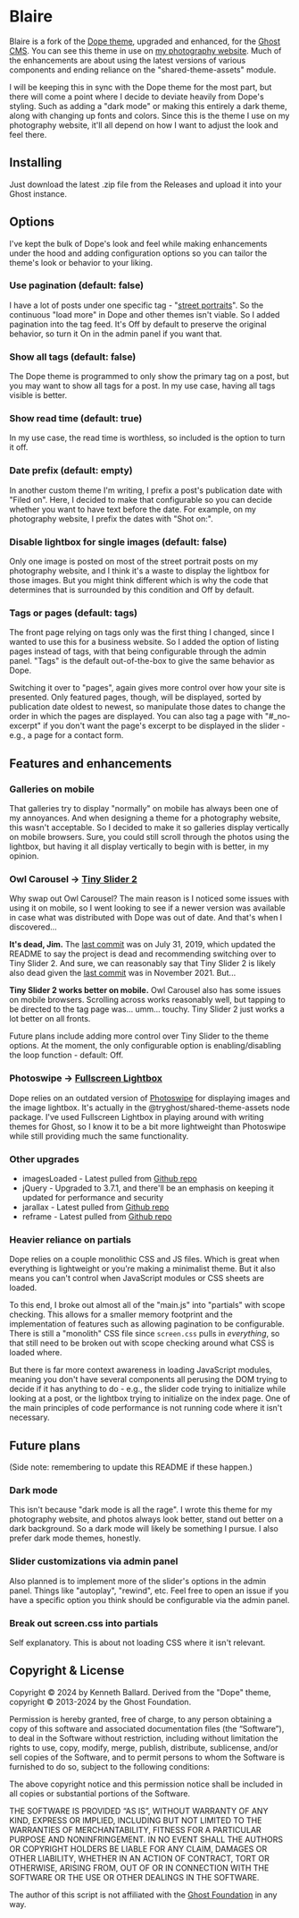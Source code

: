 
# Blaire

Blaire is a fork of the [Dope theme](https://github.com/TryGhost/Dope), upgraded and enhanced, for the [Ghost CMS](https://github.com/TryGhost/Ghost). You can see this theme in use on [my photography website](https://kennethballard.photo). Much of the enhancements are about using the latest versions of various components and ending reliance on the "shared-theme-assets" module.

I will be keeping this in sync with the Dope theme for the most part, but there will come a point where I decide to deviate heavily from Dope's styling. Such as adding a "dark mode" or making this entirely a dark theme, along with changing up fonts and colors. Since this is the theme I use on my photography website, it'll all depend on how I want to adjust the look and feel there.

## Installing

Just download the latest .zip file from the Releases and upload it into your Ghost instance.

## Options

I've kept the bulk of Dope's look and feel while making enhancements under the hood and adding configuration options so you can tailor the theme's look or behavior to your liking.

### Use pagination (default: false)

I have a lot of posts under one specific tag - "[street portraits](https://kennethballard.photo/tag/street-portraits/)". So the continuous "load more" in Dope and other themes isn't viable. So I added pagination into the tag feed. It's Off by default to preserve the original behavior, so turn it On in the admin panel if you want that.

### Show all tags (default: false)

The Dope theme is programmed to only show the primary tag on a post, but you may want to show all tags for a post. In my use case, having all tags visible is better.

### Show read time (default: true)

In my  use case, the read time is worthless, so included is the option to turn it off.

### Date prefix (default: empty)

In another custom theme I'm writing, I prefix a post's publication date with "Filed on". Here, I decided to make that configurable so you can decide whether you want to have text before the date. For example, on my photography website, I prefix the dates with "Shot on:".

### Disable lightbox for single images (default: false)

Only one image is posted on most of the street portrait posts on my photography website, and I think it's a waste to display the lightbox for those images. But you might think different which is why the code that determines that is surrounded by this condition and Off by default.

### Tags or pages (default: tags)

The front page relying on tags only was the first thing I changed, since I wanted to use this for a business website. So I added the option of listing pages instead of tags, with that being configurable through the admin panel. "Tags" is the default out-of-the-box to give the same behavior as Dope.

Switching it over to "pages", again gives more control over how your site is presented. Only featured pages, though, will be displayed, sorted by publication date oldest to newest, so manipulate those dates to change the order in which the pages are displayed. You can also tag a page with "#_no-excerpt" if you don't want the page's excerpt to be displayed in the slider - e.g., a page for a contact form.

## Features and enhancements

### Galleries on mobile

That galleries try to display "normally" on mobile has always been one of my annoyances. And when designing a theme for a photography website, this wasn't acceptable. So I decided to make it so galleries display vertically on mobile browsers. Sure, you could still scroll through the photos using the lightbox, but having it all display vertically to begin with is better, in my opinion.

### Owl Carousel -> [Tiny Slider 2](https://github.com/ganlanyuan/tiny-slider)

Why swap out Owl Carousel? The main reason is I noticed some issues with using it on mobile, so I went looking to see if a newer version was available in case what was distributed with Dope was out of date. And that's when I discovered...

**It's dead, Jim.** The [last commit](https://github.com/OwlCarousel2/OwlCarousel2/commit/4eedccac4ea061931162a86e3f268332c16a1ad0) was on July 31, 2019, which updated the README to say the project is dead and recommending switching over to Tiny Slider 2. And sure, we can reasonably say that Tiny Slider 2 is likely also dead given the [last commit](https://github.com/ganlanyuan/tiny-slider/commit/4d709735c417c2483e77a22d017fc1b18c04f0d4) was in November 2021. But...

**Tiny Slider 2 works better on mobile.** Owl Carousel also has some issues on mobile browsers. Scrolling across works reasonably well, but tapping to be directed to the tag page was... umm... touchy. Tiny Slider 2 just works a lot better on all fronts.

Future plans include adding more control over Tiny Slider to the theme options. At the moment, the only configurable option is enabling/disabling the loop function - default: Off.

### Photoswipe -> [Fullscreen Lightbox](https://fslightbox.com/)

Dope relies on an outdated version of [Photoswipe](https://photoswipe.com/) for displaying images and the image lightbox. It's actually in the @tryghost/shared-theme-assets node package. I've used Fullscreen Lightbox in playing around with writing themes for Ghost, so I know it to be a bit more lightweight than Photoswipe while still providing much the same functionality.

### Other upgrades

* imagesLoaded - Latest pulled from [Github repo](https://github.com/desandro/imagesloaded)
* jQuery - Upgraded to 3.7.1, and there'll be an emphasis on keeping it updated for performance and security
* jarallax - Latest pulled from [Github repo](https://github.com/nk-o/jarallax/)
* reframe - Latest pulled from [Github repo](https://github.com/dollarshaveclub/reframe.js)

### Heavier reliance on partials

Dope relies on a couple monolithic CSS and JS files. Which is great when everything is lightweight or you're making a minimalist theme. But it also means you can't control when JavaScript modules or CSS sheets are loaded.

To this end, I broke out almost all of the "main.js" into "partials" with scope checking. This allows for a smaller memory footprint and the implementation of features such as allowing pagination to be configurable. There is still a "monolith" CSS file since `screen.css` pulls in *everything*, so that still need to be broken out with scope checking around what CSS is loaded where.

But there is far more context awareness in loading JavaScript modules, meaning you don't have several components all perusing the DOM trying to decide if it has anything to do - e.g., the slider code trying to initialize while looking at a post, or the lightbox trying to initialize on the index page. One of the main principles of code performance is not running code where it isn't necessary.

## Future plans

(Side note: remembering to update this README if these happen.)

### Dark mode

This isn't because "dark mode is all the rage". I wrote this theme for my photography website, and photos always look better, stand out better on a dark background. So a dark mode will likely be something I pursue. I also prefer dark mode themes, honestly.

### Slider customizations via admin panel

Also planned is to implement more of the slider's options in the admin panel. Things like "autoplay", "rewind", etc. Feel free to open an issue if you have a specific option you think should be configurable via the admin panel.

### Break out screen.css into partials

Self explanatory. This is about not loading CSS where it isn't relevant.

## Copyright & License

Copyright &copy; 2024 by Kenneth Ballard. Derived from the "Dope" theme, copyright &copy; 2013-2024 by the Ghost Foundation.

Permission is hereby granted, free of charge, to any person obtaining a copy of this software and associated documentation files (the “Software”), to deal in the Software without restriction, including without limitation the rights to use, copy, modify, merge, publish, distribute, sublicense, and/or sell copies of the Software, and to permit persons to whom the Software is furnished to do so, subject to the following conditions:

The above copyright notice and this permission notice shall be included in all copies or substantial portions of the Software.

THE SOFTWARE IS PROVIDED “AS IS”, WITHOUT WARRANTY OF ANY KIND, EXPRESS OR IMPLIED, INCLUDING BUT NOT LIMITED TO THE WARRANTIES OF MERCHANTABILITY, FITNESS FOR A PARTICULAR PURPOSE AND NONINFRINGEMENT. IN NO EVENT SHALL THE AUTHORS OR COPYRIGHT HOLDERS BE LIABLE FOR ANY CLAIM, DAMAGES OR OTHER LIABILITY, WHETHER IN AN ACTION OF CONTRACT, TORT OR OTHERWISE, ARISING FROM, OUT OF OR IN CONNECTION WITH THE SOFTWARE OR THE USE OR OTHER DEALINGS IN THE SOFTWARE.

The author of this script is not affiliated with the [Ghost Foundation](https://ghost.org/) in any way.
